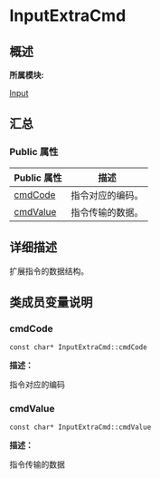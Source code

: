 # InputExtraCmd


## **概述**

**所属模块:**

[Input](_input.md)


## **汇总**


### Public 属性

  | Public&nbsp;属性 | 描述 | 
| -------- | -------- |
| [cmdCode](#cmdcode) | 指令对应的编码。 | 
| [cmdValue](#cmdvalue) | 指令传输的数据。 | 


## **详细描述**

扩展指令的数据结构。


## **类成员变量说明**


### cmdCode

  
```
const char* InputExtraCmd::cmdCode
```

**描述：**

指令对应的编码


### cmdValue

  
```
const char* InputExtraCmd::cmdValue
```

**描述：**

指令传输的数据
